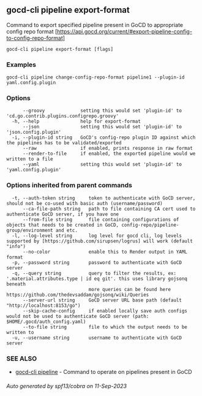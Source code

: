 ## gocd-cli pipeline export-format

Command to export specified pipeline present in GoCD to appropriate config repo format [https://api.gocd.org/current/#export-pipeline-config-to-config-repo-format]

```
gocd-cli pipeline export-format [flags]
```

### Examples

```
gocd-cli pipeline change-config-repo-format pipeline1 --plugin-id yaml.config.plugin
```

### Options

```
      --groovy             setting this would set 'plugin-id' to 'cd.go.contrib.plugins.configrepo.groovy'
  -h, --help               help for export-format
      --json               setting this would set 'plugin-id' to 'json.config.plugin'
  -i, --plugin-id string   GoCD's config-repo plugin ID against which the pipelines has to be validated/exported
      --raw                if enabled, prints response in raw format
      --render-to-file     if enabled, the exported pipeline would we written to a file
      --yaml               setting this would set 'plugin-id' to 'yaml.config.plugin'
```

### Options inherited from parent commands

```
  -t, --auth-token string     token to authenticate with GoCD server, should not be co-used with basic auth (username/password)
      --ca-file-path string   path to file containing CA cert used to authenticate GoCD server, if you have one
      --from-file string      file containing configurations of objects that needs to be created in GoCD, config-repo/pipeline-group/environment and etc.
  -l, --log-level string      log level for gocd cli, log levels supported by [https://github.com/sirupsen/logrus] will work (default "info")
      --no-color              enable this to Render output in YAML format
  -p, --password string       password to authenticate with GoCD server
  -q, --query string          query to filter the results, ex: '.material.attributes.type | id eq git'. this uses library gojsonq beneath
                              more queries can be found here https://github.com/thedevsaddam/gojsonq/wiki/Queries
      --server-url string     GoCD server URL base path (default "http://localhost:8153/go")
      --skip-cache-config     if enabled locally save auth configs would not be used to authenticate GoCD server (path: $HOME/.gocd/auth_config.yaml)
      --to-file string        file to which the output needs to be written to
  -u, --username string       username to authenticate with GoCD server
```

### SEE ALSO

* [gocd-cli pipeline](gocd-cli_pipeline.md)	 - Command to operate on pipelines present in GoCD

###### Auto generated by spf13/cobra on 11-Sep-2023
